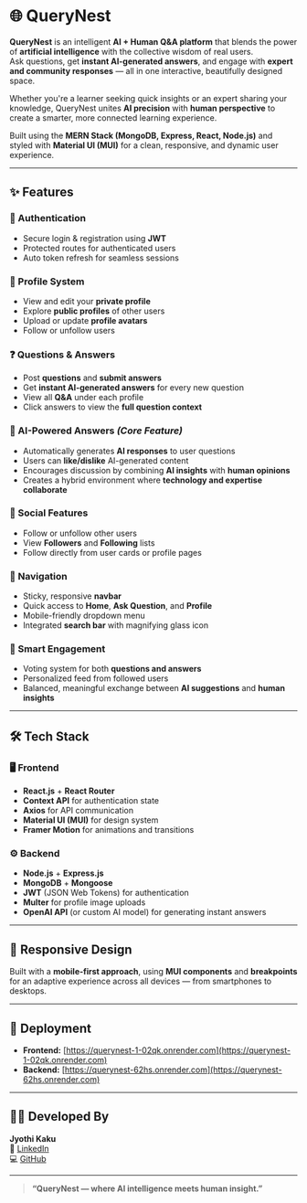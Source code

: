 # 🌐 QueryNest

**QueryNest** is an intelligent **AI + Human Q&A platform** that blends the power of **artificial intelligence** with the collective wisdom of real users.  
Ask questions, get **instant AI-generated answers**, and engage with **expert and community responses** — all in one interactive, beautifully designed space.

Whether you're a learner seeking quick insights or an expert sharing your knowledge, QueryNest unites **AI precision** with **human perspective** to create a smarter, more connected learning experience.

Built using the **MERN Stack (MongoDB, Express, React, Node.js)** and styled with **Material UI (MUI)** for a clean, responsive, and dynamic user experience.

---

## ✨ Features

### 🔐 Authentication
- Secure login & registration using **JWT**
- Protected routes for authenticated users
- Auto token refresh for seamless sessions

### 👤 Profile System
- View and edit your **private profile**
- Explore **public profiles** of other users
- Upload or update **profile avatars**
- Follow or unfollow users

### ❓ Questions & Answers
- Post **questions** and **submit answers**
- Get **instant AI-generated answers** for every new question
- View all **Q&A** under each profile
- Click answers to view the **full question context**

### 🤖 AI-Powered Answers *(Core Feature)*
- Automatically generates **AI responses** to user questions
- Users can **like/dislike** AI-generated content
- Encourages discussion by combining **AI insights** with **human opinions**
- Creates a hybrid environment where **technology and expertise collaborate**

### 👥 Social Features
- Follow or unfollow other users
- View **Followers** and **Following** lists
- Follow directly from user cards or profile pages

### 🧭 Navigation
- Sticky, responsive **navbar**
- Quick access to **Home**, **Ask Question**, and **Profile**
- Mobile-friendly dropdown menu
- Integrated **search bar** with magnifying glass icon

### 🧠 Smart Engagement
- Voting system for both **questions and answers**
- Personalized feed from followed users
- Balanced, meaningful exchange between **AI suggestions** and **human insights**

---

## 🛠️ Tech Stack

### 🖥️ Frontend
- **React.js** + **React Router**
- **Context API** for authentication state
- **Axios** for API communication
- **Material UI (MUI)** for design system
- **Framer Motion** for animations and transitions

### ⚙️ Backend
- **Node.js** + **Express.js**
- **MongoDB** + **Mongoose**
- **JWT** (JSON Web Tokens) for authentication
- **Multer** for profile image uploads
- **OpenAI API** (or custom AI model) for generating instant answers

---

## 📱 Responsive Design
Built with a **mobile-first approach**, using **MUI components** and **breakpoints** for an adaptive experience across all devices — from smartphones to desktops.

---

## 🚀 Deployment

- **Frontend:** [https://querynest-1-02qk.onrender.com](https://querynest-1-02qk.onrender.com)  
- **Backend:** [https://querynest-62hs.onrender.com](https://querynest-62hs.onrender.com)


---

## 👩‍💻 Developed By
**Jyothi Kaku**  
🔗 [LinkedIn](https://www.linkedin.com/in/jyothi-kaku)  
💻 [GitHub](https://github.com/JYOTHI229)


---

> **“QueryNest — where AI intelligence meets human insight.”**
